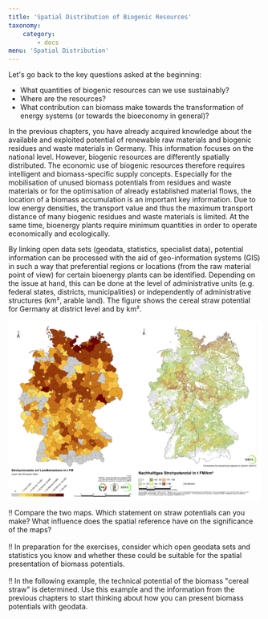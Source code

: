```yaml
---
title: 'Spatial Distribution of Biogenic Resources'
taxonomy:
    category:
        - docs
menu: 'Spatial Distribution'
---
```


Let's go back to the key questions asked at the beginning:

- What quantities of biogenic resources can we use sustainably?
- Where are the resources?
- What contribution can biomass make towards the transformation of energy systems (or towards the bioeconomy in general)?

In the previous chapters, you have already acquired knowledge about the available and exploited potential of renewable raw materials and biogenic residues and waste materials in Germany. This information focuses on the national level. However, biogenic resources are differently spatially distributed. The economic use of biogenic resources therefore requires intelligent and biomass-specific supply concepts. Especially for the mobilisation of unused biomass potentials from residues and waste materials or for the optimisation of already established material flows, the location of a biomass accumulation is an important key information. Due to low energy densities, the transport value and thus the maximum transport distance of many biogenic residues and waste materials is limited. At the same time, bioenergy plants require minimum quantities in order to operate economically and ecologically.

By linking open data sets (geodata, statistics, specialist data), potential information can be processed with the aid of geo-information systems (GIS) in such a way that preferential regions or locations (from the raw material point of view) for certain bioenergy plants can be identified. Depending on the issue at hand, this can be done at the level of administrative units (e.g. federal states, districts, municipalities) or independently of administrative structures (km², arable land). The figure shows the cereal straw potential for Germany at district level and by km².

![](Skript_DBFZ_Strohpotenziale.png?lightbox=800&resize=500&classes=caption "Cereal straw potentials at district and km² level, Source: Brosowski 2014")

!! Compare the two maps. Which statement on straw potentials can you make? What influence does the spatial reference have on the significance of the maps?  <br><br>
!! In preparation for the exercises, consider which open geodata sets and statistics you know and whether these could be suitable for the spatial presentation of biomass potentials. <br><br>
!! In the following example, the technical potential of the biomass "cereal straw" is determined. Use this example and the information from the previous chapters to start thinking about how you can present biomass potentials with geodata. 
